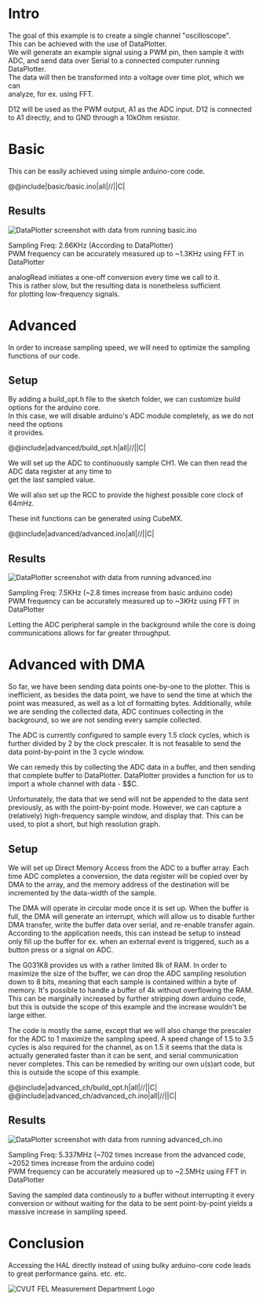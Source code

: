 # Intro
The goal of this example is to create a single channel "oscilloscope". \
This can be achieved with the use of DataPlotter.\
We will generate an example signal using a PWM pin, then sample it with\
ADC, and send data over Serial to a connected computer running DataPlotter. \
The data will then be transformed into a voltage over time plot, which we can \
analyze, for ex. using FFT.

D12 will be used as the PWM output, A1 as the ADC input.
D12 is connected to A1 directly, and to GND through a 10kOhm resistor.

# Basic
This can be easily achieved using simple arduino-core code.

@@include|basic/basic.ino|all|//||C|

## Results
![DataPlotter screenshot with data from running basic.ino](dp_basic.png "DataPlotter Screenshot")

Sampling Freq: 2.66KHz (According to DataPlotter) \
PWM frequency can be accurately measured up to ~1.3KHz using FFT in DataPlotter

analogRead initiates a one-off conversion every time we call to it. \
This is rather slow, but the resulting data is nonetheless sufficient \
for plotting low-frequency signals.

# Advanced
In order to increase sampling speed, we will need to optimize the sampling functions of our code.

## Setup
By adding a build_opt.h file to the sketch folder, we can customize build options for the arduino core. \
In this case, we will disable arduino's ADC module completely, as we do not need the options \
it provides.

@@include|advanced/build_opt.h|all|//||C|

We will set up the ADC to continuously sample CH1. We can then read the ADC data register at any time to \
get the last sampled value.

We will also set up the RCC to provide the highest possible core clock of 64mHz.

These init functions can be generated using CubeMX.

@@include|advanced/advanced.ino|all|//||C|

## Results
![DataPlotter screenshot with data from running advanced.ino](dp_advanced.png "DataPlotter Screenshot")

Sampling Freq: 7.5KHz (~2.8 times increase from basic arduino code) \
PWM frequency can be accurately measured up to ~3KHz using FFT in DataPlotter

Letting the ADC peripheral sample in the background while the core is doing communications
allows for far greater throughput.

# Advanced with DMA

So far, we have been sending data points one-by-one to the plotter. This is inefficient, as besides the data point, we have to send the time at which the point was measured, as well as a lot of formatting bytes. Additionally, while we are sending the collected data, ADC continues collecting in the background, so we are not sending every sample collected.

The ADC is currently configured to sample every 1.5 clock cycles, which is further divided by 2 by the clock prescaler. It is not feasable to send the data point-by-point in the 3 cycle window.

We can remedy this by collecting the ADC data in a buffer, and then sending that complete buffer to DataPlotter. DataPlotter provides a function for us to import a whole channel with data - $$C.

Unfortunately, the data that we send will not be appended to the data sent previously, as with the point-by-point mode. However, we can capture a (relatively) high-frequency sample window, and display that. This can be used, to plot a short, but high resolution graph.

## Setup
We will set up Direct Memory Access from the ADC to a buffer array. Each time ADC completes a conversion, the data register will be copied over by DMA to the array, and the memory address of the destination will be incremented by the data-width of the sample.

The DMA will operate in circular mode once it is set up. When the buffer is full, the DMA will generate an interrupt, which will allow us to disable further DMA transfer, write the buffer data over serial, and re-enable transfer again. According to the application needs, this can instead be setup to instead only fill up the buffer for ex. when an external event is triggered, such as a button press or a signal on ADC.

The G031K8 provides us with a rather limited 8k of RAM. In order to maximize the size of the buffer, we can drop the ADC sampling resolution down to 8 bits, meaning that each sample is contained within a byte of memory. It's possible to handle a buffer of 4k without overflowing the RAM. This can be marginally increased by further stripping down arduino code, but this is outside the scope of this example and the increase wouldn't be large either.
 
The code is mostly the same, except that we will also change the prescaler for the ADC to 1 maximize the sampling speed. A speed change of 1.5 to 3.5 cycles is also required for the channel, as on 1.5 it seems that the data is actually generated faster than it can be sent, and serial communication never completes. This can be remedied by writing our own u(s)art code, but this is outside the scope of this example.

@@include|advanced_ch/build_opt.h|all|//||C|
@@include|advanced_ch/advanced_ch.ino|all|//||C| 

## Results 
![DataPlotter screenshot with data from running advanced_ch.ino](dp_advanced_dma.png "DataPlotter Screenshot")

Sampling Freq: 5.337MHz (~702 times increase from the advanced code, ~2052 times increase from the arduino code) \
PWM frequency can be accurately measured up to ~2.5MHz using FFT in DataPlotter

Saving the sampled data continously to a buffer without interrupting it every conversion or without waiting for the data to be sent point-by-point yields a massive increase in sampling speed.

# Conclusion
Accessing the HAL directly instead of using bulky arduino-core code leads to great performance gains.
etc. etc.

![CVUT FEL Measurement Department Logo](../../logoKatedry.png "CVUT FEL Measurement Department")